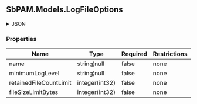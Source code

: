 
<h2 id="tocS_SbPAM.Models.LogFileOptions">SbPAM.Models.LogFileOptions</h2>

<a id="schemasbpam.models.logfileoptions"></a>
<a id="schema_SbPAM.Models.LogFileOptions"></a>
<a id="tocSsbpam.models.logfileoptions"></a>
<a id="tocssbpam.models.logfileoptions"></a>

<details><summary>JSON</summary>


```json
{
  "name": "string",
  "minimumLogLevel": "string",
  "retainedFileCountLimit": 0,
  "fileSizeLimitBytes": 0
}

```


</details>

### Properties

|Name|Type|Required|Restrictions|Description|
|---|---|---|---|---|
|name|string¦null|false|none|none|
|minimumLogLevel|string¦null|false|none|none|
|retainedFileCountLimit|integer(int32)|false|none|none|
|fileSizeLimitBytes|integer(int32)|false|none|none|


